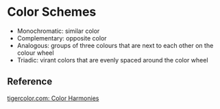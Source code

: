 # Color Schemes

- Monochromatic: similar color
- Complementary: opposite color
- Analogous: groups of three colours that are next to each other on the colour wheel
- Triadic: virant colors that are evenly spaced around the color wheel

## Reference

[tigercolor.com: Color Harmonies](https://www.tigercolor.com/color-lab/color-theory/color-harmonies.htm)

